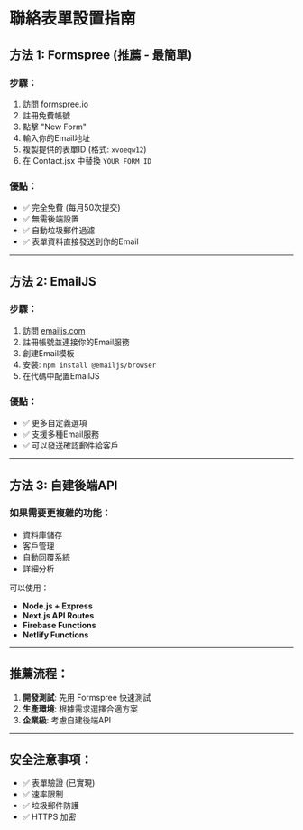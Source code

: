 # 聯絡表單設置指南

## 方法 1: Formspree (推薦 - 最簡單)

### 步驟：
1. 訪問 [formspree.io](https://formspree.io/)
2. 註冊免費帳號
3. 點擊 "New Form"
4. 輸入你的Email地址
5. 複製提供的表單ID (格式: `xvoeqw12`)
6. 在 Contact.jsx 中替換 `YOUR_FORM_ID`

### 優點：
- ✅ 完全免費 (每月50次提交)
- ✅ 無需後端設置
- ✅ 自動垃圾郵件過濾
- ✅ 表單資料直接發送到你的Email

---

## 方法 2: EmailJS

### 步驟：
1. 訪問 [emailjs.com](https://emailjs.com/)
2. 註冊帳號並連接你的Email服務
3. 創建Email模板
4. 安裝: `npm install @emailjs/browser`
5. 在代碼中配置EmailJS

### 優點：
- ✅ 更多自定義選項
- ✅ 支援多種Email服務
- ✅ 可以發送確認郵件給客戶

---

## 方法 3: 自建後端API

### 如果需要更複雜的功能：
- 資料庫儲存
- 客戶管理
- 自動回覆系統
- 詳細分析

可以使用：
- **Node.js + Express**
- **Next.js API Routes**
- **Firebase Functions**
- **Netlify Functions**

---

## 推薦流程：

1. **開發測試**: 先用 Formspree 快速測試
2. **生產環境**: 根據需求選擇合適方案
3. **企業級**: 考慮自建後端API

---

## 安全注意事項：

- ✅ 表單驗證 (已實現)
- ✅ 速率限制
- ✅ 垃圾郵件防護
- ✅ HTTPS 加密 